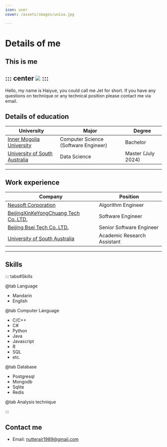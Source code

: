 ```yaml
---
icon: user
cover: /assets/images/unisa.jpg

---
```

# Details of me
## This is me
::: center
![](/haiyue.jpg)
:::
-----
Hello, my name is Haiyue, you could call me Jet for short. If you have any questions on technique or any technical position please contact me via email.

## Details of education

| University | Major | Degree |
| - | - | - |
|[Inner Mogolia University](https://www.imu.edu.cn/index.htm) | Computer Science (Software Engineer) | Bachelor |
| [University of South Australia](https://www.unisa.edu.au/) | Data Science | Master (July 2024) |

-----
## Work experience

| Company | Position |
| - | - |
|[Neusoft Corporation](https://www.neusoft.com/cn/) | Algorithm Engineer |
| [BeijingXinKeYongChuang Tech Co.,LTD.](http://www.polygraph.cn/contact.asp) | Software Engineer |
| [Beijing Bsei Tech Co.,LTD.](http://www.bsei.com.cn/) | Senior Software Engineer |
| [University of South Australia](https://unisa.edu.au/) | Academic Research Assistant |

-----
## Skills

::: tabs#Skills

@tab Language
- Mandarin
- English

@tab Computer Language
- C/C++ 
- C#
- Python
- Java
- Javascript
- R
- SQL
- etc.

@tab Database
- Postgresql
- Mongodb
- Sqlite
- Redis

@tab Analysis technique

:::

## Contact me
- Email: nutterair1989@gmail.com


